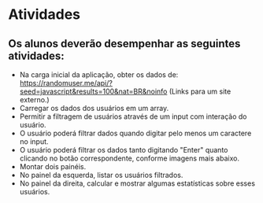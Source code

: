 # Atividades

## Os alunos deverão desempenhar as seguintes atividades:

- Na carga inicial da aplicação, obter os dados de: https://randomuser.me/api/?seed=javascript&results=100&nat=BR&noinfo (Links para um site externo.)
- Carregar os dados dos usuários em um array.
- Permitir a filtragem de usuários através de um input com interação do usuário.
- O usuário poderá filtrar dados quando digitar pelo menos um caractere no input.
- O usuário poderá filtrar os dados tanto digitando "Enter" quanto clicando no botão correspondente, conforme imagens mais abaixo.
- Montar dois painéis.
- No painel da esquerda, listar os usuários filtrados.
- No painel da direita, calcular e mostrar algumas estatísticas sobre esses usuários.
